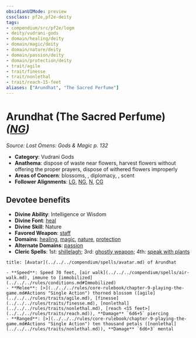 ```yaml
---
obsidianUIMode: preview
cssclass: pf2e,pf2e-deity
tags:
- compendium/src/pf2e/logm
- deity/vudrani-gods
- domain/healing/deity
- domain/magic/deity
- domain/nature/deity
- domain/passion/deity
- domain/protection/deity
- trait/agile
- trait/finesse
- trait/nonlethal
- trait/reach-15-feet
aliases: ["Arundhat", "The Sacred Perfume"]
---
```

# Arundhat (The Sacred Perfume) *([NG](../../../rules/traits/neutral-good-b1.md))*  
*Source: Lost Omens: Gods & Magic p. 132*  

- **Category**: Vudrani Gods
- **Anathema**: dispose of waste near flowers, harvest flowers without offering the proper prayers, dispose of withered flowers improperly
- **Areas of Concern**: blossoms, , diplomacy, , scent
- **Follower Alignments**: [LG](../../../rules/traits/lawful-goo-b1.md), [NG](../../../rules/traits/neutral-good-b1.md), [N](../../../rules/traits/neutral-b1.md), [CG](../../../rules/traits/chaotic-good-b1.md)

## Devotee benefits

- **Divine Ability**: Intelligence or Wisdom
- **Divine Font**: [heal](../../spells/heal.md)
- **Divine Skill**: Nature
- **Favored Weapon**: [staff](../../equipment/items/staff.md)
- **Domains**: [healing](../domains.md#Healing), [magic](../domains.md#Magic), [nature](../domains.md#Nature), [protection](../domains.md#Protection)
- **Alternate Domains**: [passion](../domains.md#Passion)
- **Cleric Spells**: 1st: [shillelagh](../../spells/shillelagh.md); 3rd: [ghostly weapon](../../spells/ghostly-weapon.md); 4th: [speak with plants](../../spells/speak-with-plants.md)

```ad-embed-avatar
title: [Avatar](../../../compendium/spells/avatar.md) of Arundhat

- **Speed**: Speed 70 feet, [air walk](../../../compendium/spells/air-walk.md), immune to [immobilized](../../../rules/conditions.md#Immobilized)
- **Melee**: [>](../../../rules/core-rulebook/chapter-9-playing-the-game.md#Actions "Single Action") thorned blossom ([agile](../../../rules/traits/agile.md), [finesse](../../../rules/traits/finesse.md), [nonlethal](../../../rules/traits/nonlethal.md), [reach <15 feet>](../../../rules/traits/reach.md)), **Damage** `6d6+5` piercing
- **Ranged**: [>](../../../rules/core-rulebook/chapter-9-playing-the-game.md#Actions "Single Action") ten thousand petals ([nonlethal](../../../rules/traits/nonlethal.md)), **Damage** `6d6+3` mental
```
